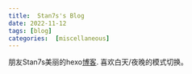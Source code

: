 ```yaml
---
title:  Stan7s's Blog
date: 2022-11-12
tags: [blog]
categories:  [miscellaneous]
---
```




朋友Stan7s美丽的hexo[博客](https://stan7s.github.io/blog/). 喜欢白天/夜晚的模式切换。